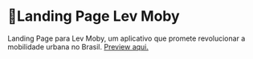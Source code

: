 # 🚗Landing Page Lev Moby
Landing Page para Lev Moby, um aplicativo que promete revolucionar a mobilidade urbana no Brasil.
<a href="https://lev-moby-lp.vercel.app/motoristaFloripa.html">Preview aqui.</a>
